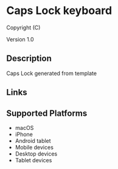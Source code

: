 Caps Lock keyboard
==============

Copyright (C)

Version 1.0

Description
-----------

Caps Lock generated from template

Links
-----

Supported Platforms
-------------------
 * macOS
 * iPhone
 * Android tablet
 * Mobile devices
 * Desktop devices
 * Tablet devices

